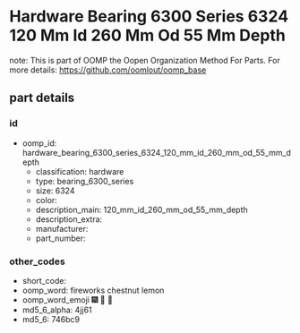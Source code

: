 # Hardware Bearing 6300 Series 6324 120 Mm Id 260 Mm Od 55 Mm Depth  

note: This is part of OOMP the Oopen Organization Method For Parts. For more details: https://github.com/oomlout/oomp_base

##  part details





### id
* oomp_id: hardware_bearing_6300_series_6324_120_mm_id_260_mm_od_55_mm_depth
  * classification: hardware
  * type: bearing_6300_series
  * size: 6324
  * color: 
  * description_main: 120_mm_id_260_mm_od_55_mm_depth
  * description_extra: 
  * manufacturer: 
  * part_number: 

### other_codes
* short_code: 
* oomp_word: fireworks chestnut lemon
* oomp_word_emoji :fireworks: :chestnut: :lemon:
* md5_6_alpha: 4jj61
* md5_6: 746bc9